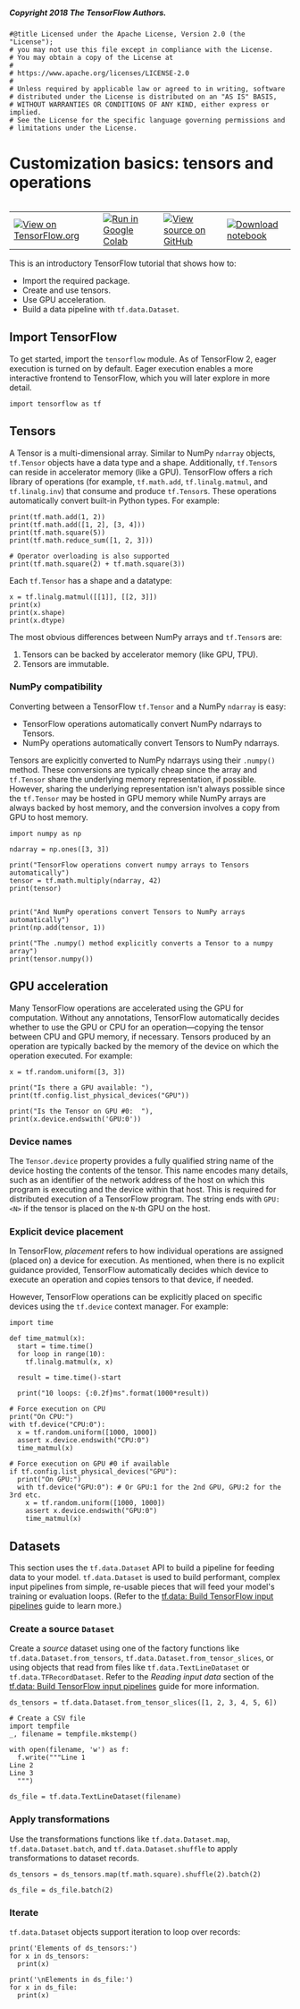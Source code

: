 ##### Copyright 2018 The TensorFlow Authors.


```
#@title Licensed under the Apache License, Version 2.0 (the "License");
# you may not use this file except in compliance with the License.
# You may obtain a copy of the License at
#
# https://www.apache.org/licenses/LICENSE-2.0
#
# Unless required by applicable law or agreed to in writing, software
# distributed under the License is distributed on an "AS IS" BASIS,
# WITHOUT WARRANTIES OR CONDITIONS OF ANY KIND, either express or implied.
# See the License for the specific language governing permissions and
# limitations under the License.
```

# Customization basics: tensors and operations

<table class="tfo-notebook-buttons" align="left">
  <td>
    <a target="_blank" href="https://www.tensorflow.org/tutorials/customization/basics"><img src="https://www.tensorflow.org/images/tf_logo_32px.png" />View on TensorFlow.org</a>
  </td>
  <td>
    <a target="_blank" href="https://colab.research.google.com/github/tensorflow/docs/blob/master/site/en/tutorials/customization/basics.ipynb"><img src="https://www.tensorflow.org/images/colab_logo_32px.png" />Run in Google Colab</a>
  </td>
  <td>
    <a target="_blank" href="https://github.com/tensorflow/docs/blob/master/site/en/tutorials/customization/basics.ipynb"><img src="https://www.tensorflow.org/images/GitHub-Mark-32px.png" />View source on GitHub</a>
  </td>
  <td>
    <a href="https://storage.googleapis.com/tensorflow_docs/docs/site/en/tutorials/customization/basics.ipynb"><img src="https://www.tensorflow.org/images/download_logo_32px.png" />Download notebook</a>
  </td>
</table>

This is an introductory TensorFlow tutorial that shows how to:

* Import the required package.
* Create and use tensors.
* Use GPU acceleration.
* Build a data pipeline with `tf.data.Dataset`.

## Import TensorFlow

To get started, import the `tensorflow` module. As of TensorFlow 2, eager execution is turned on by default. Eager execution enables a more interactive frontend to TensorFlow, which you will later explore in more detail.


```
import tensorflow as tf
```

## Tensors

A Tensor is a multi-dimensional array. Similar to NumPy `ndarray` objects, `tf.Tensor` objects have a data type and a shape. Additionally, `tf.Tensor`s can reside in accelerator memory (like a GPU). TensorFlow offers a rich library of operations (for example, `tf.math.add`, `tf.linalg.matmul`, and `tf.linalg.inv`) that consume and produce `tf.Tensor`s. These operations automatically convert built-in Python types. For example:



```
print(tf.math.add(1, 2))
print(tf.math.add([1, 2], [3, 4]))
print(tf.math.square(5))
print(tf.math.reduce_sum([1, 2, 3]))

# Operator overloading is also supported
print(tf.math.square(2) + tf.math.square(3))
```

Each `tf.Tensor` has a shape and a datatype:


```
x = tf.linalg.matmul([[1]], [[2, 3]])
print(x)
print(x.shape)
print(x.dtype)
```

The most obvious differences between NumPy arrays and `tf.Tensor`s are:

1. Tensors can be backed by accelerator memory (like GPU, TPU).
2. Tensors are immutable.

### NumPy compatibility

Converting between a TensorFlow `tf.Tensor` and a NumPy `ndarray` is easy:

* TensorFlow operations automatically convert NumPy ndarrays to Tensors.
* NumPy operations automatically convert Tensors to NumPy ndarrays.

Tensors are explicitly converted to NumPy ndarrays using their `.numpy()` method. These conversions are typically cheap since the array and `tf.Tensor` share the underlying memory representation, if possible. However, sharing the underlying representation isn't always possible since the `tf.Tensor` may be hosted in GPU memory while NumPy arrays are always backed by host memory, and the conversion involves a copy from GPU to host memory.


```
import numpy as np

ndarray = np.ones([3, 3])

print("TensorFlow operations convert numpy arrays to Tensors automatically")
tensor = tf.math.multiply(ndarray, 42)
print(tensor)


print("And NumPy operations convert Tensors to NumPy arrays automatically")
print(np.add(tensor, 1))

print("The .numpy() method explicitly converts a Tensor to a numpy array")
print(tensor.numpy())
```

## GPU acceleration

Many TensorFlow operations are accelerated using the GPU for computation. Without any annotations, TensorFlow automatically decides whether to use the GPU or CPU for an operation—copying the tensor between CPU and GPU memory, if necessary. Tensors produced by an operation are typically backed by the memory of the device on which the operation executed. For example:


```
x = tf.random.uniform([3, 3])

print("Is there a GPU available: "),
print(tf.config.list_physical_devices("GPU"))

print("Is the Tensor on GPU #0:  "),
print(x.device.endswith('GPU:0'))
```

### Device names

The `Tensor.device` property provides a fully qualified string name of the device hosting the contents of the tensor. This name encodes many details, such as an identifier of the network address of the host on which this program is executing and the device within that host. This is required for distributed execution of a TensorFlow program. The string ends with `GPU:<N>` if the tensor is placed on the `N`-th GPU on the host.

### Explicit device placement

In TensorFlow, *placement* refers to how individual operations are assigned (placed on) a device for execution. As mentioned, when there is no explicit guidance provided, TensorFlow automatically decides which device to execute an operation and copies tensors to that device, if needed.

However, TensorFlow operations can be explicitly placed on specific devices using the `tf.device` context manager. For example:


```
import time

def time_matmul(x):
  start = time.time()
  for loop in range(10):
    tf.linalg.matmul(x, x)

  result = time.time()-start

  print("10 loops: {:0.2f}ms".format(1000*result))

# Force execution on CPU
print("On CPU:")
with tf.device("CPU:0"):
  x = tf.random.uniform([1000, 1000])
  assert x.device.endswith("CPU:0")
  time_matmul(x)

# Force execution on GPU #0 if available
if tf.config.list_physical_devices("GPU"):
  print("On GPU:")
  with tf.device("GPU:0"): # Or GPU:1 for the 2nd GPU, GPU:2 for the 3rd etc.
    x = tf.random.uniform([1000, 1000])
    assert x.device.endswith("GPU:0")
    time_matmul(x)
```

## Datasets

This section uses the `tf.data.Dataset` API to build a pipeline for feeding data to your model. `tf.data.Dataset` is used to build performant, complex input pipelines from simple, re-usable pieces that will feed your model's training or evaluation loops. (Refer to the [tf.data: Build TensorFlow input pipelines](../../guide/data.ipynb) guide to learn more.)

### Create a source `Dataset`

Create a *source* dataset using one of the factory functions like `tf.data.Dataset.from_tensors`, `tf.data.Dataset.from_tensor_slices`, or using objects that read from files like `tf.data.TextLineDataset` or `tf.data.TFRecordDataset`. Refer to the _Reading input data_ section of the [tf.data: Build TensorFlow input pipelines](../../guide/data.ipynb) guide for more information.


```
ds_tensors = tf.data.Dataset.from_tensor_slices([1, 2, 3, 4, 5, 6])

# Create a CSV file
import tempfile
_, filename = tempfile.mkstemp()

with open(filename, 'w') as f:
  f.write("""Line 1
Line 2
Line 3
  """)

ds_file = tf.data.TextLineDataset(filename)
```

### Apply transformations

Use the transformations functions like `tf.data.Dataset.map`, `tf.data.Dataset.batch`, and `tf.data.Dataset.shuffle` to apply transformations to dataset records.


```
ds_tensors = ds_tensors.map(tf.math.square).shuffle(2).batch(2)

ds_file = ds_file.batch(2)
```

### Iterate

`tf.data.Dataset` objects support iteration to loop over records:


```
print('Elements of ds_tensors:')
for x in ds_tensors:
  print(x)

print('\nElements in ds_file:')
for x in ds_file:
  print(x)
```
